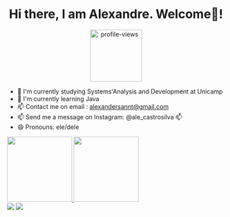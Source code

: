 <div align="center"><h1>Hi there, I am Alexandre. Welcome💜!</h1></div>

<div align="center">
  <img width ="120"alt="profile-views" src="https://komarev.com/ghpvc/?username=AlexandreSantaAnnaSilva&color=blueviolet">
</div>

- 🔭 I'm currently studying Systems'Analysis and Development at Unicamp
- 🌱 I'm currently learning Java 
- 📫 Contact me on email : alexandersannt@gmail.com
- 📫 Send me a message on Instagram: @ale_castrosilva 📫
- 😄 Pronouns: ele/dele



<div>
  <a href="https://github.com/AlexandreSantaAnnaSilva">
  <img height="150em" src="https://github-readme-stats.vercel.app/api?username=AlexandreSantaAnnaSilva&show_icons=true&theme=dracula&include_all_commits=true&count_private=true"/>
  <img height="150em" src="https://github-readme-stats.vercel.app/api/top-langs/?username=AlexandreSantaAnnaSilva&layout=compact&langs_count=7&theme=dracula"/>
</div>  

  <div> 
  <a href = "alexandersannt@gmail.com"><img src="https://img.shields.io/badge/Mail-Contact%20Me-yellow" target="_blank"></a>
  <a href="https://www.linkedin.com/in/alexandre-de-castro-ara%C3%BAjo-sant-anna-silva-3871a6214/" target="_blank"><img src="https://img.shields.io/badge/-LinkedIn-%230077B5?style=for-the-badge&logo=linkedin&logoColor=white" target="_blank"></a> 
</div>
